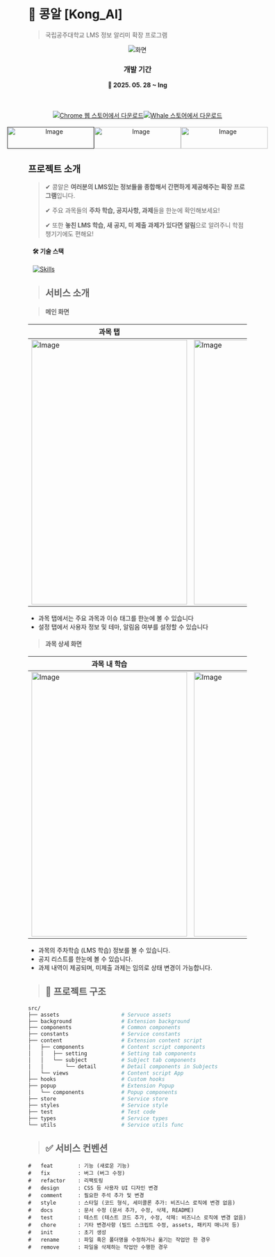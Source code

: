 # 🥜 콩알 [Kong_Al]
> 국립공주대학교 LMS 정보 알리미 확장 프로그램
<div align='center'>
  <div>
    <img src="https://github.com/user-attachments/assets/7c580f9b-8d19-4f81-b089-0930ac9319dd" alt="화면"/>
  </div>
  <div>
    <h3>개발 기간</h3>
    <b>📅 2025. 05. 28 ~ Ing</b>
  </div>
  <br/>
<!--   <img src="https://img.shields.io/chrome-web-store/v/hannhecbnjnnbbafffmogdlnajpcomek?style=for-the-badge&label=version&color=blue" alt="서비스 버전" /> -->
  <br />
  <br />
  <div style="display: flex; justify-content: center">
    <a href="">
      <img src="https://github.com/user-attachments/assets/c371a3c8-8cdb-4acf-aba0-9394b586146d" alt="Chrome 웹 스토어에서 다운로드" />
    </a>
    <a href="">
      <img src="https://github.com/user-attachments/assets/0213f46d-b7b1-4a5e-ac3c-4b70262ec247" alt="Whale 스토어에서 다운로드" />
    </a>
  </div>
  <br/>
  <div style="display: flex; justify-content: center">
    <a href="">
      <img width="200" height="50" alt="Image" src="https://github.com/user-attachments/assets/21b3b498-dfe1-4a3d-868f-0873fa32248f" alt="사용자 가이드" />
    </a>
    <a href="https://buymeacoffee.com/dhwlsdud62z">
      <img width="200" height="50" alt="Image" src="https://github.com/user-attachments/assets/6cc2698e-f5fb-4a7a-b3fc-a680a7024c9c" alt="개발자 후원하기" />
    </a>
    <a href="https://open.kakao.com/o/s9tYshQh">
      <img width="200" height="50" alt="Image" src="https://github.com/user-attachments/assets/238206ae-3bc8-4d0c-9ef8-4cc9bea6877d" alt="서비스 문의 & 오류  제보" />
    </a>
  </div> 
</div>

## 프로젝트 소개
> ✔ 콩알은 **여러분의 LMS있는 정보들을 종합해서 간편하게 제공해주는 확장 프로그램**입니다.
> 
> ✔ 주요 과목들의 **주차 학습, 공지사항, 과제**들을 한눈에 확인해보세요!
> 
> ✔ 또한 **놓친 LMS 학습, 새 공지, 미 제출 과제가 있다면 알림**으로 알려주니 학점 챙기기에도 편해요!


#### &ensp; 🛠️ 기술 스택
&ensp; [![Skills](https://go-skill-icons.vercel.app/api/icons?i=react,typescript,vite,zustand,tailwindcss,vitest,chrome)](https://github.com/JJJJ55/KongAl-Extension)

> ## 서비스 소개

> #### 메인 화면

|과목 탭|설정 탭|
|--|--|
|<img width="358" height="608" alt="Image" src="https://github.com/user-attachments/assets/bcb07341-1dd1-4868-b4db-4886c95bee94" alt="과목 탭"/>|<img width="358" height="608" alt="Image" src="https://github.com/user-attachments/assets/2308a6c6-74b0-46ef-9e79-393474f7e5bc" alt="설정 탭"/>|
- 과목 탭에서는 주요 과목과 이슈 태그를 한눈에 볼 수 있습니다
- 설정 탭에서 사용자 정보 및 테마, 알림음 여부를 설정할 수 있습니다

> #### 과목 상세 화면
|과목 내 학습|과목 내 공지|과목 내 과제|
|--|--|--|
|<img width="358" height="608" alt="Image" src="https://github.com/user-attachments/assets/3a761a9d-d2e8-4df2-82f3-9b107a484816" alt="과목 내 학습"/>|<img width="358" height="608" alt="Image" src="https://github.com/user-attachments/assets/00bd2952-d267-4b87-a34f-59450af1d54a" alt="과목 내 공지"/>|<img width="358" height="608" alt="Image" src="https://github.com/user-attachments/assets/d906437b-3bf4-409d-9f51-2f5107231bee" alt="과목 내 과제"/>
- 과목의 주차학습 (LMS 학습) 정보를 볼 수 있습니다.
- 공지 리스트를 한눈에 볼 수 있습니다.
- 과제 내역이 제공되며, 미제출 과제는 임의로 상태 변경이 가능합니다.

> ## 📁 프로젝트 구조

```bash
src/
├── assets                    # Servuce assets
├── background                # Extension background
├── components                # Common components
├── constants                 # Service constants
├── content                   # Extension content script
│   ├── components            # Content script components
│   │   ├── setting           # Setting tab components
│   │   └── subject           # Subject tab components
│   │       └── detail        # Detail components in Subjects
│   └── views                 # Content script App
├── hooks                     # Custom hooks
├── popup                     # Extension Popup
│   └── components            # Popup components
├── store                     # Service store
├── styles                    # Service style
├── test                      # Test code
├── types                     # Service types
└── utils                     # Service utils func
```

> ## ✅ 서비스 컨벤션

```
#   feat        : 기능 (새로운 기능)
#   fix         : 버그 (버그 수정)
#   refactor    : 리팩토링
#   design      : CSS 등 사용자 UI 디자인 변경
#   comment     : 필요한 주석 추가 및 변경
#   style       : 스타일 (코드 형식, 세미콜론 추가: 비즈니스 로직에 변경 없음)
#   docs        : 문서 수정 (문서 추가, 수정, 삭제, README)
#   test        : 테스트 (테스트 코드 추가, 수정, 삭제: 비즈니스 로직에 변경 없음)
#   chore       : 기타 변경사항 (빌드 스크립트 수정, assets, 패키지 매니저 등)
#   init        : 초기 생성
#   rename      : 파일 혹은 폴더명을 수정하거나 옮기는 작업만 한 경우
#   remove      : 파일을 삭제하는 작업만 수행한 경우
```
